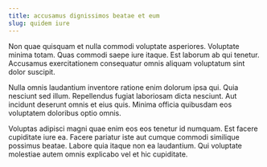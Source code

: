 ```yaml
---
title: accusamus dignissimos beatae et eum
slug: quidem iure
---
```


Non quae quisquam et nulla commodi voluptate asperiores. Voluptate minima totam. Quas commodi saepe iure itaque. Est laborum ab qui tenetur. Accusamus exercitationem consequatur omnis aliquam voluptatum sint dolor suscipit.

Nulla omnis laudantium inventore ratione enim dolorum ipsa qui. Quia nesciunt sed illum. Repellendus fugiat laboriosam dicta nesciunt. Aut incidunt deserunt omnis et eius quis. Minima officia quibusdam eos voluptatem doloribus optio omnis.

Voluptas adipisci magni quae enim eos eos tenetur id numquam. Est facere cupiditate iure ea. Facere pariatur iste aut cumque commodi similique possimus beatae. Labore quia itaque non ea laudantium. Qui voluptate molestiae autem omnis explicabo vel et hic cupiditate.
